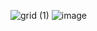 ![grid (1)](https://github.com/suraj2510/Animation-Grid-Box/assets/121401103/fdad7ab3-0e38-40d7-be29-5062bac0d462)
![image](https://github.com/suraj2510/Animation-Grid-Box/assets/121401103/657ed522-9124-4852-9b3b-20cc717de27d)

